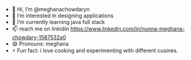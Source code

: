 - 👋 Hi, I’m @meghanachowdaryn
- 👀 I’m interested in designing applications
- 🌱 I’m currently learning java full stack
- 📫 reach me on linkidin https://www.linkedin.com/in/nunna-meghana-chowdary-1587532a0
- 😄 Pronouns: meghana
- ⚡ Fun fact: i love cooking and experimenting with different cusines.

<!---
meghanachowdaryn/meghanachowdaryn is a ✨ special ✨ repository because its `README.md` (this file) appears on your GitHub profile.
You can click the Preview link to take a look at your changes.
--->
